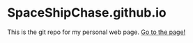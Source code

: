 # SpaceShipChase.github.io
This is the git repo for my personal web page.
[Go to the page!](htps://SpaceShipChase.github.io)
